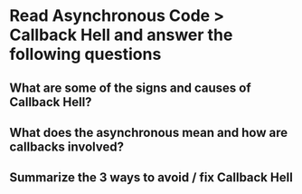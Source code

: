# Read Asynchronous Code > Callback Hell and answer the following questions
## What are some of the signs and causes of Callback Hell?

## What does the asynchronous mean and how are callbacks involved?

## Summarize the 3 ways to avoid / fix Callback Hell